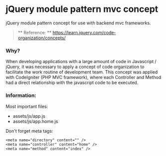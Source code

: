 # jQuery module pattern mvc concept
jQuery module pattern concept for use with backend mvc frameworks.

> ** Reference: ** https://learn.jquery.com/code-organization/concepts/

### Why?

When developing applications with a large amount of code in Javascript / jQuery, it was necessary to apply a concept of code organization to facilitate the work routine of development team.
This concept was applied with CodeIgniter (PHP MVC framework), where each Controller and Method had a direct relationship with the javascript code to be executed.

### Information:

Most important files:
- assets/js/app.js
- assets/js/app.home.js

Don't forget meta tags:
```
<meta name="directory" content="" />
<meta name="controller" content="home" />
<meta name="method" content="index" />
```